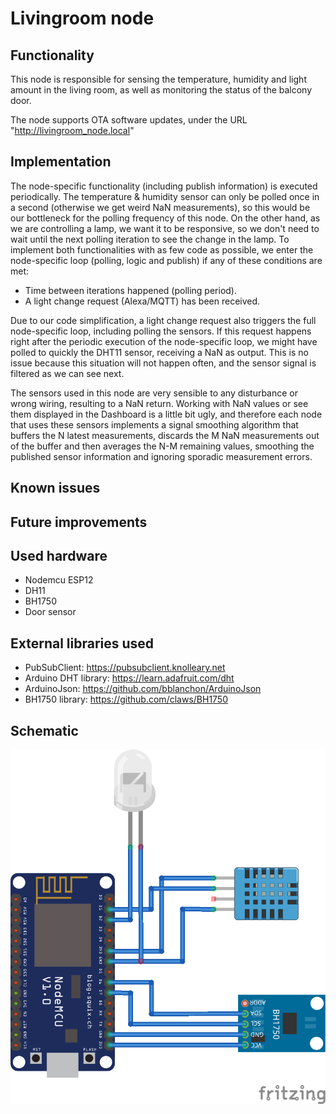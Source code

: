 # Livingroom node

## Functionality
This node is responsible for sensing the temperature, humidity and light amount in the living room, as well as monitoring the status of the balcony door.

The node supports OTA software updates, under the URL "http://livingroom_node.local"

## Implementation
The node-specific functionality (including publish information) is executed periodically.
The temperature & humidity sensor can only be polled once in a second (otherwise we get weird NaN measurements), so this would be our bottleneck for the polling frequency of this node.
On the other hand, as we are controlling a lamp, we want it to be responsive, so we don't need to wait until the next polling iteration to see the change in the lamp.
To implement both functionalities with as few code as possible, we enter the node-specific loop (polling, logic and publish) if any of these conditions are met:
* Time between iterations happened (polling period).
* A light change request (Alexa/MQTT) has been received.

Due to our code simplification, a light change request also triggers the full node-specific loop, including polling the sensors. If this request happens right after the periodic execution of the node-specific loop, we might have polled to quickly the DHT11 sensor, receiving a NaN as output.
This is no issue because this situation will not happen often, and the sensor signal is filtered as we can see next.

The sensors used in this node are very sensible to any disturbance or wrong wiring, resulting to a NaN return. Working with NaN values or see them displayed in the Dashboard is a little bit ugly, and therefore each node that uses these sensors implements a signal smoothing algorithm that buffers the N latest measurements, discards the M NaN measurements out of the buffer and then averages the N-M remaining values, smoothing the published sensor information and ignoring sporadic measurement errors.

## Known issues

## Future improvements

## Used hardware
* Nodemcu ESP12
* DH11
* BH1750
* Door sensor

## External libraries used
* PubSubClient: https://pubsubclient.knolleary.net
* Arduino DHT library: https://learn.adafruit.com/dht
* ArduinoJson: https://github.com/bblanchon/ArduinoJson
* BH1750 library: https://github.com/claws/BH1750

## Schematic
![Alt text](wiring.png)
